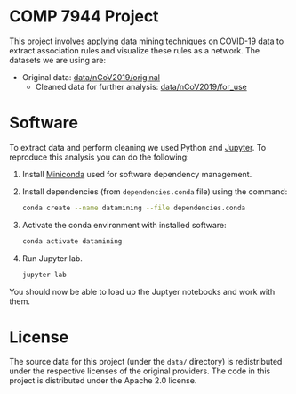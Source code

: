 # COMP 7944 Project

This project involves applying data mining techniques on COVID-19 data to extract association rules and visualize these rules as a network. The datasets we are using are:

* Original data: [data/nCoV2019/original](data/nCoV2019/original)
  * Cleaned data for further analysis: [data/nCoV2019/for_use](data/nCoV2019/for_use)

# Software

To extract data and perform cleaning we used Python and [Jupyter](https://jupyter.org/). To reproduce this analysis you can do the following:

1. Install [Miniconda](https://docs.conda.io/en/latest/miniconda.html) used for software dependency management.
2. Install dependencies (from `dependencies.conda` file) using the command:

   ```bash
   conda create --name datamining --file dependencies.conda
   ```

3. Activate the conda environment with installed software:

   ```bash
   conda activate datamining
   ```

4. Run Jupyter lab.

   ```bash
   jupyter lab
   ```

You should now be able to load up the Juptyer notebooks and work with them.

# License

The source data for this project (under the `data/` directory) is redistributed under the respective licenses of the original providers. The code in this project is distributed under the Apache 2.0 license.
